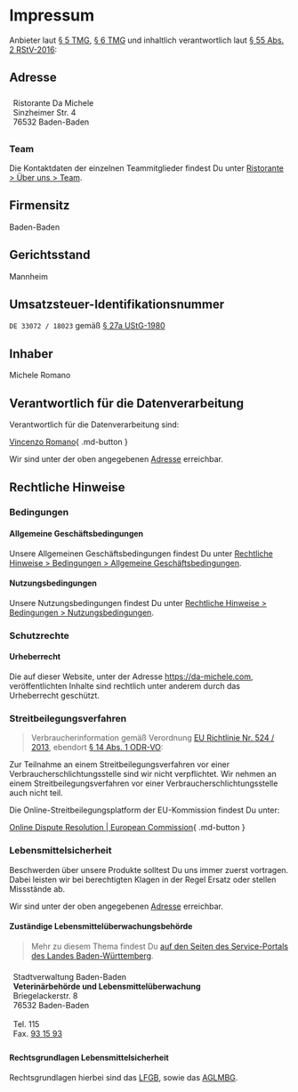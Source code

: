# Impressum

Anbieter laut [§ 5 TMG](https://www.gesetze-im-internet.de/tmg/__5.html), [§ 6 TMG](https://www.gesetze-im-internet.de/tmg/__6.html) und inhaltlich verantwortlich laut [§ 55 Abs. 2 RStV-2016](https://www.ard-werbung.de/fileadmin/user_upload/media-perspektiven/Dokumentation/2016-1_Rundfunkstaatsvertrag.pdf):

## Adresse

<address style="padding: 0.5em; margin: 1em 0 !important; font-style: normal;">
  Ristorante Da Michele<br>
  Sinzheimer Str. 4<br>
  76532 Baden-Baden
</address>

### Team

Die Kontaktdaten der einzelnen Teammitglieder findest Du unter [Ristorante > Über uns > Team](./restaurant/about.md#team).

## Firmensitz

Baden-Baden

## Gerichtsstand

Mannheim

## Umsatzsteuer-Identifikationsnummer

`DE 33072 / 18023` gemäß [§ 27a UStG-1980](https://www.gesetze-im-internet.de/ustg_1980/__27a.html)

## Inhaber

Michele Romano

## Verantwortlich für die Datenverarbeitung

Verantwortlich für die Datenverarbeitung sind:

[Vincenzo Romano](./restaurant/about.md#vincenzo-romano){ .md-button }

Wir sind unter der oben angegebenen [Adresse](#adresse) erreichbar.

## Rechtliche Hinweise

### Bedingungen

#### Allgemeine Geschäftsbedingungen

Unsere Allgemeinen Geschäftsbedingungen findest Du unter [Rechtliche Hinweise > Bedingungen > Allgemeine Geschäftsbedingungen](./legal/terms.md#allgemeine-geschaftsbedingungen).

#### Nutzungsbedingungen

Unsere Nutzungsbedingungen findest Du unter [Rechtliche Hinweise > Bedingungen > Nutzungsbedingungen](./legal/terms.md#nutzungsbedingungen).

### Schutzrechte

#### Urheberrecht

Die auf dieser Website, unter der Adresse <https://da-michele.com>, veröffentlichten Inhalte sind rechtlich unter anderem durch das Urheberrecht geschützt.

### Streitbeilegungsverfahren

> Verbraucherinformation gemäß Verordnung [EU Richtlinie Nr. 524 / 2013](https://eur-lex.europa.eu/legal-content/DE/TXT/?uri=CELEX%3A32013R0524), ebendort [§ 14 Abs. 1 ODR-VO](https://eur-lex.europa.eu/legal-content/DE/TXT/HTML/?uri=CELEX:32013R0524&from=DE#d1e1185-1-1):

Zur Teilnahme an einem Streitbeilegungsverfahren vor einer Verbraucherschlichtungsstelle sind wir nicht verpflichtet.
Wir nehmen an einem Streitbeilegungsverfahren vor einer Verbraucherschlichtungsstelle auch nicht teil.

Die Online-Streitbeilegungsplatform der EU-Kommission findest Du unter:

[Online Dispute Resolution | European Commission](https://ec.europa.eu/consumers/odr){ .md-button }

### Lebensmittelsicherheit

Beschwerden über unsere Produkte solltest Du uns immer zuerst vortragen.
Dabei leisten wir bei berechtigten Klagen in der Regel Ersatz oder stellen Missstände ab.

Wir sind unter der oben angegebenen [Adresse](#adresse) erreichbar.

#### Zuständige Lebensmittelüberwachungsbehörde

> Mehr zu diesem Thema findest Du [auf den Seiten des Service-Portals des Landes Baden-Württemberg](https://www.service-bw.de/web/guest/leistung/-/sbw/Lebensmittelsicherheit++Verbraucherbeschwerde+einreichen-675-leistung-0/z-76532/a-08211000).

<address style="padding: 0.5em; margin: 1em 0 !important; font-style: normal;">
Stadtverwaltung Baden-Baden<br>
<strong>Veterinärbehörde und Lebensmittelüberwachung</strong><br>
Briegelackerstr. 8<br>
76532 Baden-Baden<br>
<br>
Tel. 115<br>
Fax. <a href="tel:+497221931593">93 15 93</a>
</address>

#### Rechtsgrundlagen Lebensmittelsicherheit

Rechtsgrundlagen hierbei sind das [LFGB](https://www.gesetze-im-internet.de/lfgb), sowie das [AGLMBG](http://www.landesrecht-bw.de/jportal/?quelle=jlink&query=LMG1974AG+BW&psml=bsbawueprod.psml&max=true).
